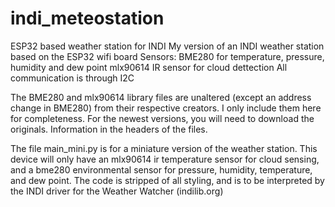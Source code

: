 # indi_meteostation
ESP32 based weather station for INDI
My version of an INDI weather station based on the ESP32 wifi board
Sensors:
BME280 for temperature, pressure, humidity and dew point
mlx90614 IR sensor for cloud dettection
All communication is through I2C

The BME280 and mlx90614 library files are unaltered (except an address change in BME280) from their respective creators. I only include them here for completeness. For the newest versions, you will need to download the originals. Information in the headers of the files.

The file main_mini.py is for a miniature version of the weather station. This device will only have an mlx90614 ir temperature sensor for cloud sensing, and a bme280 environmental sensor for pressure, humidity, temperature, and dew point. The code is stripped of all styling, and is to be interpreted by the INDI driver for the Weather Watcher (indilib.org)
